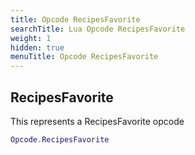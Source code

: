 ```yaml
---
title: Opcode RecipesFavorite
searchTitle: Lua Opcode RecipesFavorite
weight: 1
hidden: true
menuTitle: Opcode RecipesFavorite
---
```

## RecipesFavorite

This represents a RecipesFavorite opcode
```lua
Opcode.RecipesFavorite
```